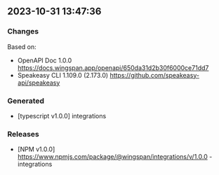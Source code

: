 
## 2023-10-31 13:47:36
### Changes
Based on:
- OpenAPI Doc 1.0.0 https://docs.wingspan.app/openapi/650da31d2b30f6000ce71dd7
- Speakeasy CLI 1.109.0 (2.173.0) https://github.com/speakeasy-api/speakeasy
### Generated
- [typescript v1.0.0] integrations
### Releases
- [NPM v1.0.0] https://www.npmjs.com/package/@wingspan/integrations/v/1.0.0 - integrations
